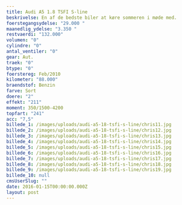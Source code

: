 ```yaml
---
title: Audi A5 1.8 TSFI S-line
beskrivelse: En af de bedste biler at køre sommeren i møde med.
foerstegangsydelse: "29.000 "
maanedlig_ydelse: "3.350 "
restvaerdi: "132.000"
volumen: "0"
cylindre: "0"
antal_ventiler: "0"
gear: Aut.
traek: "0"
btype: "0"
foerstereg: Feb/2010
kilometer: "88.000"
braendstof: Benzin
farve: Sort
doere: "2"
effekt: "211"
moment: 350/1500-4200
topfart: "241"
acc: "7,5"
billede_1: /images/uploads/audi-a5-18-tsfi-s-line/chris11.jpg
billede_2: /images/uploads/audi-a5-18-tsfi-s-line/chris12.jpg
billede_3: /images/uploads/audi-a5-18-tsfi-s-line/chris13.jpg
billede_4: /images/uploads/audi-a5-18-tsfi-s-line/chris14.jpg
billede_5: /images/uploads/audi-a5-18-tsfi-s-line/chris15.jpg
billede_6: /images/uploads/audi-a5-18-tsfi-s-line/chris16.jpg
billede_7: /images/uploads/audi-a5-18-tsfi-s-line/chris17.jpg
billede_8: /images/uploads/audi-a5-18-tsfi-s-line/chris18.jpg
billede_9: /images/uploads/audi-a5-18-tsfi-s-line/chris19.jpg
billede_10: null
cmsUserSlug: ""
date: 2016-01-15T00:00:00.000Z
layout: post
---
```


